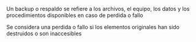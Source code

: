Un backup o respaldo se refiere a los archivos, el equipo, los datos y los procedimientos disponibles en caso de perdida o fallo

Se considera una perdida o fallo si los elementos originales han sido destruidos o son inaccesibles